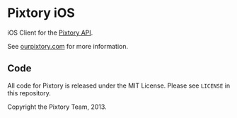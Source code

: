 # Pixtory iOS

iOS Client for the [Pixtory API](https://github.com/Sutto/pixtory).

See [ourpixtory.com](http://ourpixtory.com/) for more information.

## Code

All code for Pixtory is released under the MIT License. Please see `LICENSE` in this repository.

Copyright the Pixtory Team, 2013.